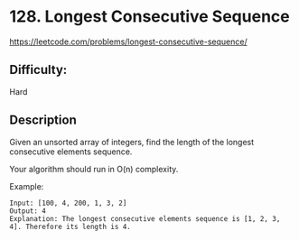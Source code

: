 # 128. Longest Consecutive Sequence

https://leetcode.com/problems/longest-consecutive-sequence/

## Difficulty:

Hard

## Description

Given an unsorted array of integers, find the length of the longest 
consecutive elements sequence.

Your algorithm should run in O(n) complexity.

Example:
```
Input: [100, 4, 200, 1, 3, 2]
Output: 4
Explanation: The longest consecutive elements sequence is [1, 2, 3, 4]. Therefore its length is 4.
```
